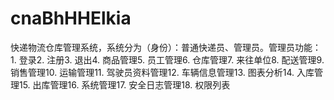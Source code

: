 # cnaBhHHElkia
快递物流仓库管理系统，系统分为（身份）：普通快递员、管理员。管理员功能：1. 登录2. 注册3. 退出4. 商品管理5. 员工管理6. 仓库管理7. 来往单位8. 配送管理9. 销售管理10. 运输管理11. 驾驶员资料管理12. 车辆信息管理13. 图表分析14. 入库管理15. 出库管理16. 系统管理17. 安全日志管理18. 权限列表 
